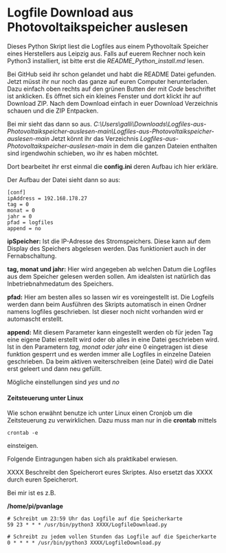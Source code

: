 # Logfile Download aus Photovoltaikspeicher auslesen
Dieses Python Skript liest die Logfiles aus einem Pythovoltaik Speicher eines Herstellers aus Leipzig aus. Falls auf euerem Rechner noch kein Python3 installiert, ist bitte erst die *README_Python_install.md* lesen.

Bei GitHub seid ihr schon gelandet und habt die README Datei gefunden. Jetzt müsst ihr nur noch das ganze auf euren Computer herunterladen. 
Dazu einfach oben rechts auf den grünen Butten der mit *Code* beschriftet ist anklicken. Es öffnet sich ein kleines Fenster und dort klickt ihr auf Download ZIP. Nach dem Download einfach in euer Download Verzeichnis schauen und die ZIP Entpacken.

Bei mir sieht das dann so aus. 
*C:\Users\galli\Downloads\Logfiles-aus-Photovoltaikspeicher-auslesen-main\Logfiles-aus-Photovoltaikspeicher-auslesen-main*
Jetzt könnt ihr das Verzeichnis *Logfiles-aus-Photovoltaikspeicher-auslesen-main* in dem die ganzen Dateien enthalten sind irgendwohin schieben, wo ihr es haben möchtet. 

Dort bearbeitet ihr erst einmal die **config.ini** deren Aufbau ich hier erkläre.

Der Aufbau der Datei sieht dann so aus:
```
[conf]
ipAddress = 192.168.178.27
tag = 0
monat = 0
jahr = 0
pfad = logfiles
append = no
```
**ipSpeicher:**
Ist die IP-Adresse des Stromspeichers. Diese kann auf dem Display des Speichers abgelesen werden. Das funktioniert auch in der Fernabschaltung.

**tag, monat und jahr:**
Hier wird angegeben ab welchen Datum die Logfiles aus dem Speicher gelesen werden sollen. Am idealsten ist natürlich das Inbetriebnahmedatum des Speichers.

**pfad:**
Hier am besten alles so lassen wir es voreingestellt ist. Die Logfeils werden dann beim Ausführen des Skripts automatisch in einen Ordner namens logfiles geschrieben. Ist dieser noch nicht vorhanden wird er automascht erstellt.

**append:** 
Mit diesem Parameter kann eingestellt werden ob für jeden Tag eine eigene Datei erstellt wird oder ob alles in eine Datei geschrieben wird. Ist in den Parametern *tag, monat oder jahr* eine 0 eingetragen ist diese funktion gesperrt und es werden immer alle Logfiles in einzelne Dateien geschrieben. Da beim aktiven weiterschreiben (eine Datei) wird die Datei erst geleert und dann neu gefüllt.

Mögliche einstellungen sind *yes* und *no*


#### Zeitsteuerung unter Linux

Wie schon erwähnt benutze ich unter Linux einen Cronjob um die Zeitsteuerung zu verwirklichen. Dazu muss man nur in die **crontab** mittels 

```
crontab -e
```

einsteigen. 

Folgende Eintragungen haben sich als praktikabel erwiesen.

XXXX Beschreibt den Speicherort eures Skriptes. Also ersetzt das XXXX durch euren Speicherort.

Bei mir ist es z.B.

**/home/pi/pvanlage**

```
# Schreibt um 23:59 Uhr das Logfile auf die Speicherkarte
59 23 * * * /usr/bin/python3 XXXX/LogfileDownload.py

# Schreibt zu jedem vollen Stunden das Logfile auf die Speicherkarte
0 * * * * /usr/bin/python3 XXXX/LogfileDownload.py
```




